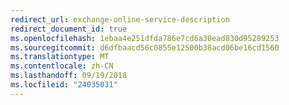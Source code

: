 ```yaml
---
redirect_url: exchange-online-service-description
redirect_document_id: true
ms.openlocfilehash: 1ebaa4e251dfda786e7cd6a30ead830d95289253
ms.sourcegitcommit: d6dfbaacd56c0855e12500b38acd06be16cd1560
ms.translationtype: MT
ms.contentlocale: zh-CN
ms.lasthandoff: 09/19/2018
ms.locfileid: "24035031"
---
```

